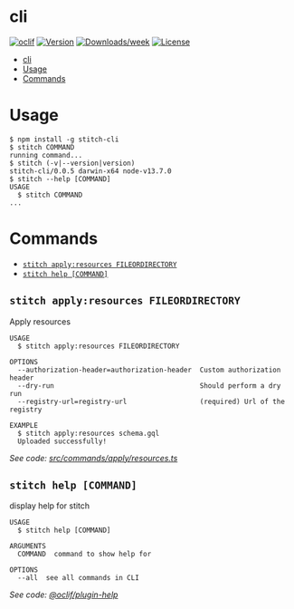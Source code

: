 # cli

[![oclif](https://img.shields.io/badge/cli-oclif-brightgreen.svg)](https://oclif.io)
[![Version](https://img.shields.io/npm/v/cli.svg)](https://npmjs.org/package/cli)
[![Downloads/week](https://img.shields.io/npm/dw/cli.svg)](https://npmjs.org/package/cli)
[![License](https://img.shields.io/npm/l/cli.svg)](https://github.com/Soluto/agogos/blob/master/package.json)

<!-- toc -->

-   [cli](#cli)
-   [Usage](#usage)
-   [Commands](#commands)
    <!-- tocstop -->

# Usage

<!-- usage -->

```sh-session
$ npm install -g stitch-cli
$ stitch COMMAND
running command...
$ stitch (-v|--version|version)
stitch-cli/0.0.5 darwin-x64 node-v13.7.0
$ stitch --help [COMMAND]
USAGE
  $ stitch COMMAND
...
```

<!-- usagestop -->

# Commands

<!-- commands -->

-   [`stitch apply:resources FILEORDIRECTORY`](#stitch-applyresources-fileordirectory)
-   [`stitch help [COMMAND]`](#stitch-help-command)

## `stitch apply:resources FILEORDIRECTORY`

Apply resources

```
USAGE
  $ stitch apply:resources FILEORDIRECTORY

OPTIONS
  --authorization-header=authorization-header  Custom authorization header
  --dry-run                                    Should perform a dry run
  --registry-url=registry-url                  (required) Url of the registry

EXAMPLE
  $ stitch apply:resources schema.gql
  Uploaded successfully!
```

_See code: [src/commands/apply/resources.ts](https://github.com/Soluto/agogos/blob/v0.0.5/src/commands/apply/resources.ts)_

## `stitch help [COMMAND]`

display help for stitch

```
USAGE
  $ stitch help [COMMAND]

ARGUMENTS
  COMMAND  command to show help for

OPTIONS
  --all  see all commands in CLI
```

_See code: [@oclif/plugin-help](https://github.com/oclif/plugin-help/blob/v2.2.3/src/commands/help.ts)_

<!-- commandsstop -->
